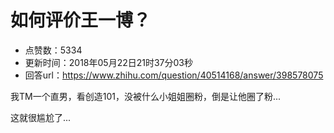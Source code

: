 # 如何评价王一博？
- 点赞数：5334
- 更新时间：2018年05月22日21时37分03秒
- 回答url：https://www.zhihu.com/question/40514168/answer/398578075
<body>
 <p data-pid="ZY8JKyq0">我TM一个直男，看创造101，没被什么小姐姐圈粉，倒是让他圈了粉...</p>
 <p data-pid="uhZgEvjI">这就很尴尬了...</p>
</body>